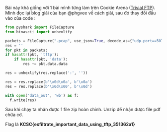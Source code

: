 Bài này khá giống với 1 bài mình từng làm trên Cookie Arena ([Trivial FTP](https://battle.cookiearena.org/challenges/digital-forensics/trivial-ftp)). Mình đọc lại blog giải của bạn @phgvee về cách giải, sau đó thay đổi đầu vào của code :

```python
from pyshark import FileCapture
from binascii import unhexlify

packets = FileCapture(".pcap", use_json=True, decode_as={"udp.port==50719": "tftp"})
res = ''
for pkt in packets:
if hasattr(pkt, 'tftp'):
    if hasattr(pkt, 'data'):
        res += pkt.data.data

res = unhexlify(res.replace(':', ''))

res = res.replace(b'\x0d\x0a', b'\x0a')
res = res.replace(b'\x0d\x00', b'\x0d')

with open('data_out', 'wb') as f:
  f.write(res)
```

Sau khi chạy ta nhận được 1 file zip hoàn chỉnh. Unzip để nhận được file pdf chứa cờ.

Flag là **KCSC{exfiltrate_important_data_using_tftp_351362a1}**
